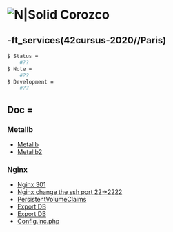 # ![N|Solid](https://i.ibb.co/vsr6w99/original.png) Corozco
## -ft_services(42cursus-2020//Paris)

```sh
$ Status =
	#??
$ Note =
	#??
$ Development =
	#??
```

## Doc =
### Metallb
* [Metallb](https://medium.com/@shoaib_masood/metallb-network-loadbalancer-minikube-335d846dfdbe)
* [Metallb2](https://medium.com/faun/metallb-configuration-in-minikube-to-enable-kubernetes-service-of-type-loadbalancer-9559739787df)
### Nginx
* [Nginx 301](https://ruedelinfo.com/redirection-nginx/)
* [Nginx change the ssh port 22->2222](https://www.cyberciti.biz/faq/howto-change-ssh-port-on-linux-or-unix-server/)
* [PersistentVolumeClaims](https://kubernetes.io/docs/tutorials/stateful-application/mysql-wordpress-persistent-volume/)
* [Export DB](https://www.digitalocean.com/community/tutorials/how-to-import-and-export-databases-and-reset-a-root-password-in-mysql)
* [Export DB](https://www.digitalocean.com/community/tutorials/how-to-import-and-export-databases-and-reset-a-root-password-in-mysql)
* [Config.inc.php](https://www.jcz.fr/phpmyadmin/)


